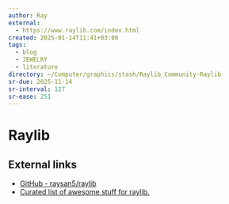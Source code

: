 ```yaml
---
author: Ray
external:
  - https://www.raylib.com/index.html
created: 2025-01-14T11:41+03:00
tags:
  - blog
  - JEWELRY
  - literature
directory: ~/Computer/graphics/stash/Raylib_Community-Raylib
sr-due: 2025-11-14
sr-interval: 127
sr-ease: 251
---
```


# Raylib

## External links

- [GitHub - raysan5/raylib](https://github.com/raysan5/raylib)
- [Curated list of awesome stuff for raylib.](https://github.com/Rabios/awesome-raylib)
